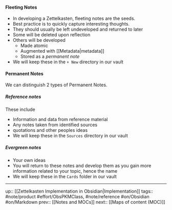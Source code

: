 #### Fleeting Notes

- In developing a Zettelkasten, fleeting notes are the seeds.
- Best practice is to quickly capture interesting thoughts.
- They should usually be left undeveloped and returned to later
- Some will be deleted upon reflection
- Others will be developed
	- Made atomic
	- Augmented with [[Metadata|metadata]]
	- Stored as a _permanent note_
- We will keep these in the `+ New` directory in our vault

#### Permanent Notes

We can distinguish 2 types of Permanent Notes.

##### Reference notes

These include

- Information and data from reference material
- Any notes taken from identified sources
- quotations and other peoples ideas
- We will keep these in the `Sources` directory in our vault

##### Evergreen notes

- Your own ideas
- You will return to these notes and develop them as you gain more information related to your topic, hence the name
- We will keep these in the `Cards` folder in our vault

---
up:: [[Zettelkasten Implementation in Obsidian|Implementation]]
tags:: #note/product #effort/ObsPKMClass, #note/reference #on/Obsidian #on/Markdown 
prev:: [[Notes and MOCs]]
next:: [[Maps of content (MOC)]]
